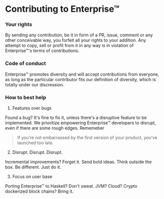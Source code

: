 # Contributing to Enterprise™

### Your rights

By sending any contribution, be it in form of a PR, issue, comment or any other
conceivable way, you forfeit all your rights to your addition. Any attempt to
copy, sell or profit from it in any way is in violation of Enterprise™'s terms
of contributions.

### Code of conduct

Enterprise™ promotes diversity and will accept contributions from everyone, as
long as the particular contributor fits our definition of diversity, which is
totally under our discression.

### How to best help

1. Features over bugs

  Found a bug? It's fine to fix it, unless there's a disruptive feature to be
  implemented. We prioritize empowering Enterprise™ developers to disrupt, even
  if there are some rough edges. Rememeber

  > If you’re not embarrassed by the first version of your product,
  > you’ve launched too late.

2. Disrupt. Disrupt. Disrupt.

  Incremental improvements? Forget it. Send bold ideas. Think outside the box.
  Be different. Just do it.

3. Focus on user base

  Porting Enterprise™ to Haskell? Don't sweat. JVM? Cloud? Crypto dockerized
  block chains? Bring it.

